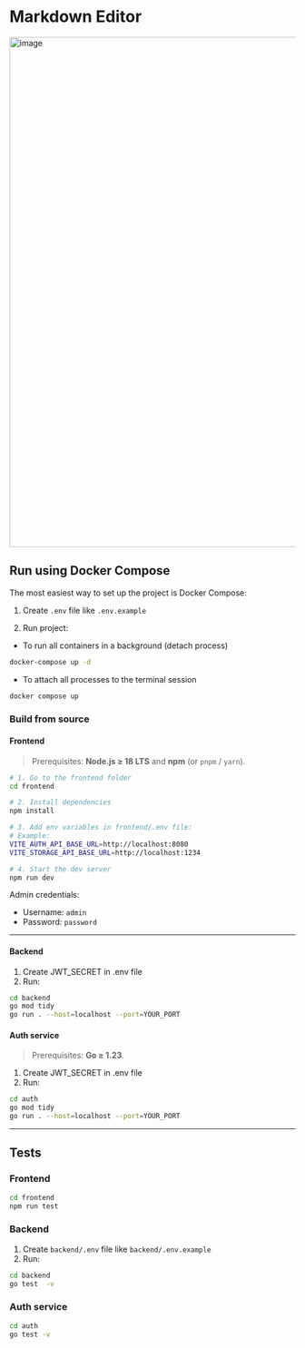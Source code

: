 # Markdown Editor

<img width="1897" height="899" alt="image" src="https://github.com/user-attachments/assets/7b63401f-b83d-4147-846f-9794156c2e36" />

## Run using Docker Compose

The most easiest way to set up the project is Docker Compose:

1. Create `.env` file like `.env.example`

2. Run project:
 - To run all containers in a background (detach process)
```bash
docker-compose up -d
```
 - To attach all processes to the terminal session
```bash
docker compose up
```

### Build from source

#### Frontend

> Prerequisites: **Node.js ≥ 18 LTS** and **npm** (or `pnpm` / `yarn`).

```bash
# 1. Go to the frontend folder
cd frontend

# 2. Install dependencies
npm install

# 3. Add env variables in frontend/.env file:
# Example: 
VITE_AUTH_API_BASE_URL=http://localhost:8080
VITE_STORAGE_API_BASE_URL=http://localhost:1234

# 4. Start the dev server
npm run dev
```

Admin credentials:
- Username: `admin`
- Password: `password`
---

####  Backend

1. Create JWT_SECRET in .env file
2. Run:
```bash
cd backend
go mod tidy
go run . --host=localhost --port=YOUR_PORT
```

#### Auth service

> Prerequisites: **Go ≥ 1.23**.

1. Create JWT_SECRET in .env file
2. Run:
```bash
cd auth
go mod tidy
go run . --host=localhost --port=YOUR_PORT
```

---
## Tests

### Frontend

```bash
cd frontend
npm run test
```

### Backend

1. Create `backend/.env` file like `backend/.env.example`
2. Run:
```bash
cd backend
go test  -v
```

### Auth service

```bash
cd auth
go test -v
```
